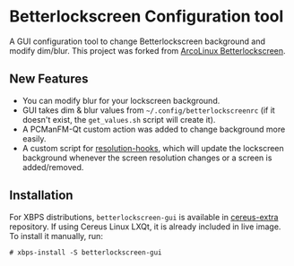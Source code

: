 # Betterlockscreen Configuration tool
A GUI configuration tool to change Betterlockscreen background and modify dim/blur. 
This project was forked from <a href="https://github.com/arcolinux/arcolinux-betterlockscreen">ArcoLinux Betterlockscreen</a>.

## New Features
- You can modify blur for your lockscreen background.
- GUI takes dim & blur values from <code>~/.config/betterlockscreenrc</code> (if it doesn't exist, the <code>get_values.sh</code> script will create it).
- A PCManFM-Qt custom action was added to change background more easily.
- A custom script for <a href="https://github.com/CereusLinuxProject/resolution-hooks">resolution-hooks</a>, which will update the lockscreen background whenever the screen resolution changes or a screen is added/removed.

## Installation
For XBPS distributions, <code>betterlockscreen-gui</code> is available in <a href="https://sourceforge.net/projects/cereus-linux/files/repos/cereus-extra/">cereus-extra</a> repository. If using Cereus Linux LXQt, it is already included in live image. To install it manually, run:

    # xbps-install -S betterlockscreen-gui

    
